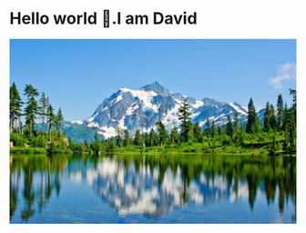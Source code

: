 # Hello world 👋.I am David 
![Header](https://github.com/BasariaDavid-QA/BasariaDavid-QA/blob/main/assets.jpg)
<!--
**BasariaDavid-QA/BasariaDavid-QA** is a ✨ _special_ ✨ repository because its `README.md` (this file) appears on your GitHub profile.

Here are some ideas to get you started:

- 🔭 I’m currently working on ...
- 🌱 I’m currently learning ...
- 👯 I’m looking to collaborate on ...
- 🤔 I’m looking for help with ...
- 💬 Ask me about ...
- 📫 How to reach me: ...
- 😄 Pronouns: ...
- ⚡ Fun fact: ...
-->
